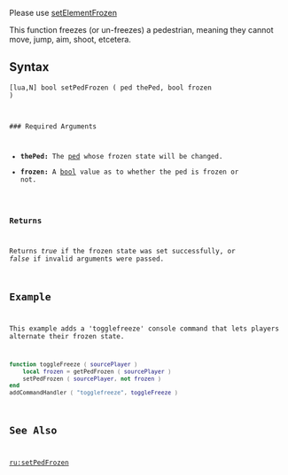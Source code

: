 Please use [setElementFrozen](/docs/setelementfrozen.md "wikilink")

This function freezes (or un-freezes) a pedestrian, meaning they cannot move, jump, aim, shoot, etcetera.

Syntax
------

<code lang="lua">\[lua,N\] bool setPedFrozen ( ped thePed, bool frozen )

</syntaxhighlight>
### Required Arguments

-   **thePed:** The [ped](/docs/ped.md "wikilink") whose frozen state will be changed.
-   **frozen:** A [bool](/docs/bool.md "wikilink") value as to whether the ped is frozen or not.

### Returns

Returns *true* if the frozen state was set successfully, or *false* if invalid arguments were passed.

Example
-------

This example adds a 'togglefreeze' console command that lets players alternate their frozen state.

``` lua
function toggleFreeze ( sourcePlayer )
    local frozen = getPedFrozen ( sourcePlayer )
    setPedFrozen ( sourcePlayer, not frozen )
end
addCommandHandler ( "togglefreeze", toggleFreeze )
```

See Also
--------

[ru:setPedFrozen](/docs/ru-setpedfrozen.md "wikilink")
